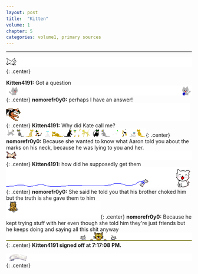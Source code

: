 ```yaml
---
layout: post
title:  "Kitten"
volume: 1
chapter: 5
categories: volume1, primary sources
---
```


<hr/>

![cat](/assets/img/cat.gif){: .center}

**Kitten4191:** Got a question  
![cat](/assets/img/cat5.gif){: .center}
**nomorefr0y0:** perhaps I have an answer!  
![cat](/assets/img/cat8.gif){: .center}
**Kitten4191:** Why did Kate call me?  
![cat](/assets/img/cat4.gif){: .center}
**nomorefr0y0:** Because she wanted to know what Aaron told you about the marks on his neck, because he was lying to you and her.  
![cat](/assets/img/cat3.gif){: .center}
**Kitten4191:** how did he supposedly get them  
![cat](/assets/img/cat6.gif){: .center}
**nomorefr0y0:** She said he told you that his brother choked him but the truth is she gave them to him  
![cat](/assets/img/cat7.gif){: .center}
**nomorefr0y0:** Because he kept trying stuff with her even though she told him they're just friends but he keeps doing and saying all this shit anyway  
![cat](/assets/img/cat9.gif){: .center}
**Kitten4191 signed off at 7:17:08 PM.**  

![cat](/assets/img/cat2.gif){: .center}
